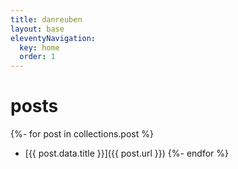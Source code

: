 ```yaml
---
title: danreuben
layout: base
eleventyNavigation:
  key: home
  order: 1
---
```


# posts

{%- for post in collections.post %}
* [{{ post.data.title }}]({{ post.url }})
{%- endfor %}